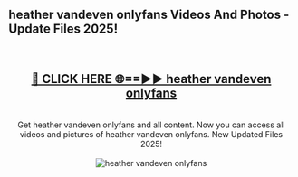 <h2>heather vandeven onlyfans Videos And Photos - Update Files 2025!</h2>
<br>
<div align="center">
<h2><a href="https://linkcuts.com/hfmhzwbr" rel="nofollow">🔴 CLICK HERE 🌐==►► heather vandeven onlyfans</a></h2>
<br>
Get heather vandeven onlyfans and all content. Now you can access all videos and pictures of heather vandeven onlyfans. New Updated Files 2025!
<br>
<br>
<a href="https://linkcuts.com/hfmhzwbr" rel="nofollow" data-target="animated-image.originalLink"><img src="https://i.ibb.co.com/WyWwxjT/player-gif2.gif" alt="heather vandeven onlyfans" style="max-width: 100%; display: inline-block;" data-target="animated-image.originalImage"></a>
</div>
<br>